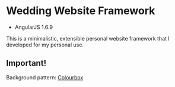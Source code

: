 # Wedding Website Framework
* AngularJS 1.6.9

This is a minimalistic, extensible personal website framework that I developed for my personal use.

## Important!

Background pattern: [Colourbox](https://www.colourbox.com/search/find?supplier=72529)
